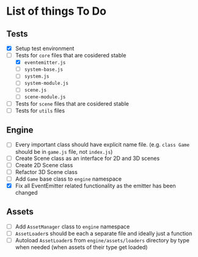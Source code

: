 # List of things To Do

## Tests
- [x] Setup test environment
- [ ] Tests for `core` files that are cosidered stable
  - [x] `eventemitter.js`
  - [ ] `system-base.js`
  - [ ] `system.js`
  - [ ] `system-module.js`
  - [ ] `scene.js`
  - [ ] `scene-module.js`
- [ ] Tests for `scene` files that are cosidered stable
- [ ] Tests for `utils` files

## Engine
- [ ] Every important class should have explicit name file. (e.g. `class Game` should be in `game.js` file, not `index.js`)
- [ ] Create Scene class as an interface for 2D and 3D scenes
- [ ] Create 2D Scene class
- [ ] Refactor 3D Scene class
- [ ] Add `Game` base class to `engine` namespace
- [x] Fix all EventEmitter related functionality as the emitter has been changed

## Assets
- [ ] Add `AssetManager` class to `engine` namespace
- [ ] `AssetLoader`s should be each a separate file and ideally just a function
- [ ] Autoload `AssetLoader`s from `engine/assets/loaders` directory by type when needed (when assets of their type get loaded)
